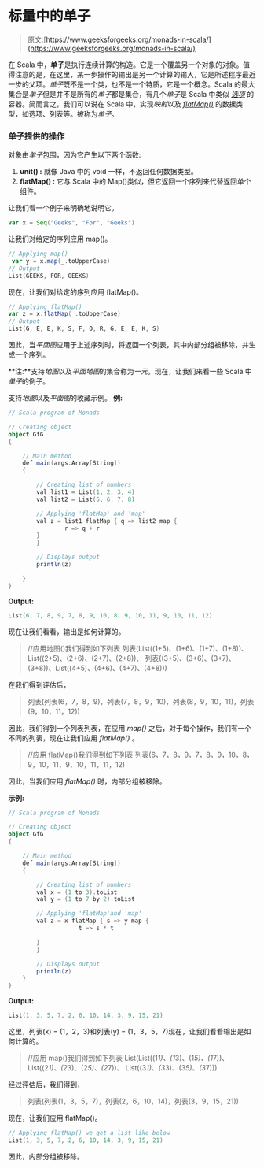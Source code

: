 # 标量中的单子

> 原文:[https://www.geeksforgeeks.org/monads-in-scala/](https://www.geeksforgeeks.org/monads-in-scala/)

在 Scala 中，**单子**是执行连续计算的构造。它是一个覆盖另一个对象的对象。值得注意的是，在这里，某一步操作的输出是另一个计算的输入，它是所述程序最近一步的父项。*单子*既不是一个类，也不是一个特质，它是一个概念。Scala 的最大集合是*单子*但是并不是所有的*单子*都是集合，有几个*单子*是 Scala 中类似 [*选项*](https://www.geeksforgeeks.org/scala-option/) 的容器。简而言之，我们可以说在 Scala 中，实现*映射*以及 [*flatMap()*](https://www.geeksforgeeks.org/scala-flatmap-method/) 的数据类型，如选项、列表等。被称为*单子*。

### 单子提供的操作

对象由*单子*包围，因为它产生以下两个函数:

1.  **unit() :** 就像 Java 中的 void 一样，不返回任何数据类型。
2.  **flatMap() :** 它与 Scala 中的 Map()类似，但它返回一个序列来代替返回单个组件。

让我们看一个例子来明确地说明它。

```scala
var x = Seq("Geeks", "For", "Geeks")

```

让我们对给定的序列应用 map()。

```scala
// Applying map()
 var y = x.map(_.toUpperCase)
// Output
List(GEEKS, FOR, GEEKS)

```

现在，让我们对给定的序列应用 flatMap()。

```scala
// Applying flatMap()
var z = x.flatMap(_.toUpperCase)
// Output
List(G, E, E, K, S, F, O, R, G, E, E, K, S)

```

因此，当*平面图*应用于上述序列时，将返回一个列表，其中内部分组被移除，并生成一个序列。

**注:**支持*地图*以及*平面地图*的集合称为*一元*。现在，让我们来看一些 Scala 中*单子*的例子。

支持*地图*以及*平面图*的收藏示例。
**例:**

```scala
// Scala program of Monads

// Creating object
object GfG
{ 

    // Main method
    def main(args:Array[String])
    {

        // Creating list of numbers
        val list1 = List(1, 2, 3, 4)
        val list2 = List(5, 6, 7, 8)

        // Applying 'flatMap' and 'map'
        val z = list1 flatMap { q => list2 map {
                r => q + r
        }
        }

        // Displays output
        println(z)

    }
} 
```

**Output:**

```scala
List(6, 7, 8, 9, 7, 8, 9, 10, 8, 9, 10, 11, 9, 10, 11, 12)

```

现在让我们看看，输出是如何计算的。

> //应用地图()我们得到如下列表
> 列表(List((1+5)、(1+6)、(1+7)、(1+8))、List((2+5)、(2+6)、(2+7)、(2+8))、
> 列表((3+5)、(3+6)、(3+7)、(3+8))、List((4+5)、(4+6)、(4+7)、(4+8)))

在我们得到评估后，

> 列表(列表(6，7，8，9)，列表(7，8，9，10)，列表(8，9，10，11)，列表(9，10，11，12))

因此，我们得到一个列表列表，在应用 *map()* 之后，对于每个操作，我们有一个不同的列表，现在让我们应用 *flatMap()* 。

> //应用 flatMap()我们得到如下列表
> 列表(6，7，8，9，7，8，9，10，8，9，10，11，9，10，11，11，12)

因此，当我们应用 *flatMap()* 时，内部分组被移除。

**示例:**

```scala
// Scala program of Monads

// Creating object
object GfG
{ 

    // Main method
    def main(args:Array[String])
    {

        // Creating list of numbers
        val x = (1 to 3).toList
        val y = (1 to 7 by 2).toList

        // Applying 'flatMap'and 'map'
        val z = x flatMap { s => y map { 
                    t => s * t 

        }
        }

        // Displays output
        println(z)
    }
} 
```

**Output:**

```scala
List(1, 3, 5, 7, 2, 6, 10, 14, 3, 9, 15, 21)

```

这里，列表(x) = (1，2，3)和列表(y) = (1，3，5，7)现在，让我们看看输出是如何计算的。

> //应用 map()我们得到如下列表
> List(List((1*1)、(1*3)、(1*5)、(1*7))、List((2*1)、(2*3)、(2*5)、(2*7))、
> List((3*1)、(3*3)、(3*5)、(3*7)))

经过评估后，我们得到，

> 列表(列表(1，3，5，7)，列表(2，6，10，14)，列表(3，9，15，21))

现在，让我们应用 flatMap()。

```scala
// Applying flatMap() we get a list like below
List(1, 3, 5, 7, 2, 6, 10, 14, 3, 9, 15, 21)

```

因此，内部分组被移除。